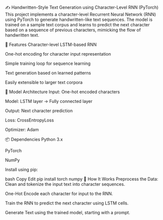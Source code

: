 ✍️ Handwritten-Style Text Generation using Character-Level RNN (PyTorch)
This project implements a character-level Recurrent Neural Network (RNN) using PyTorch to generate handwritten-like text sequences. The model is trained on a sample text corpus and learns to predict the next character based on a sequence of previous characters, mimicking the flow of handwritten text.

📌 Features
Character-level LSTM-based RNN

One-hot encoding for character input representation

Simple training loop for sequence learning

Text generation based on learned patterns

Easily extensible to larger text corpora

🧠 Model Architecture
Input: One-hot encoded characters

Model: LSTM layer → Fully connected layer

Output: Next character prediction

Loss: CrossEntropyLoss

Optimizer: Adam

📦 Dependencies
Python 3.x

PyTorch

NumPy

Install using pip:

bash
Copy
Edit
pip install torch numpy
🚀 How It Works
Preprocess the Data: Clean and tokenize the input text into character sequences.

One-Hot Encode each character for input to the RNN.

Train the RNN to predict the next character using LSTM cells.

Generate Text using the trained model, starting with a prompt.

